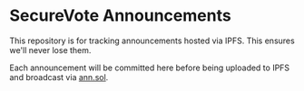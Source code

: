 # SecureVote Announcements

This repository is for tracking announcements hosted via IPFS. This ensures we'll never lose them.

Each announcement will be committed here before being uploaded to IPFS and broadcast via [ann.sol](https://github.com/secure-vote/ann.sol).


